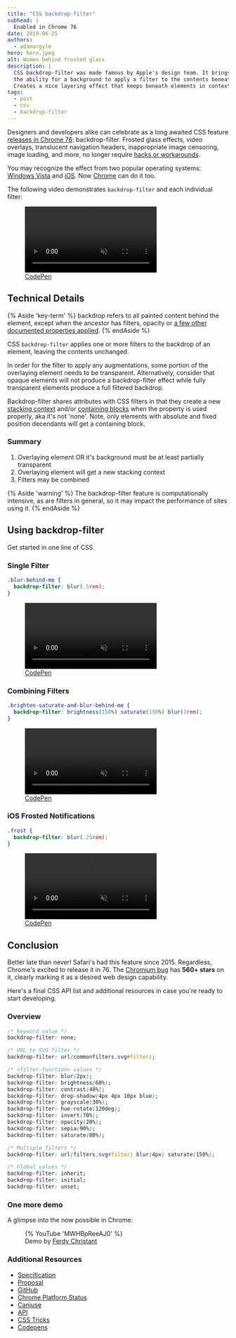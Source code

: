 ```yaml
---
title: "CSS backdrop-filter"
subhead: |
  Enabled in Chrome 76
date: 2019-06-25
authors:
  - adamargyle
hero: hero.jpeg
alt: Women behind frosted glass
description: |
  CSS backdrop-filter was made famous by Apple's design team. It brings
  the ability for a background to apply a filter to the contents beneath.
  Creates a nice layering effect that keeps beneath elements in context.
tags:
  - post
  - css
  - backdrop-filter
---
```


Designers and developers alike can celebrate as a long awaited CSS feature [releases in Chrome 76](https://www.chromestatus.com/feature/5679432723333120): backdrop-filter. Frosted glass effects, video overlays, translucent navigation headers, inappropriate image censoring, image loading, and more, no longer require [hacks or workarounds](https://stackoverflow.com/questions/38145368/css-workaround-to-backdrop-filter).

You may recognize the effect from two popular operating systems: [Windows Vista](https://i.kinja-img.com/gawker-media/image/upload/s--9RLXARU4--/c_scale,dpr_2.0,f_auto,fl_progressive,q_80,w_800/trgz8yivyyqrpcnwscu5.png) and [iOS](https://static.businessinsider.com/image/51fd2822eab8eae16e00000b-750.jpg). Now [Chrome](https://www.chromestatus.com/feature/5679432723333120) can do it too.

The following video demonstrates `backdrop-filter` and each individual filter:

<figure class="w-figure w-figure--fullbleed">
  <video controls autoplay loop muted class="w-screenshot">
    <source src="https://storage.googleapis.com/web-dev-assets/backdrop-filter/backdrop_filter-kitchen_sink.mp4" type="video/mp4">
  </video>
  <figcaption class="w-figcaption w-figcaption--fullbleed">
    <a href="https://codepen.io/robinrendle/pen/LmzLEL" target="_blank">CodePen</a>
  </figcaption>
</figure>


## Technical Details
{% Aside 'key-term' %}
  backdrop refers to all painted content behind the element, except when the ancestor has filters, opacity or [a few other documented properties applied](https://drafts.fxtf.org/filter-effects-2/#BackdropRootTriggers).
{% endAside %}

CSS `backdrop-filter` applies one or more filters to the backdrop of an element, leaving the contents unchanged.

In order for the filter to apply any augmentations, some portion of the overlaying element needs to be transparent. Alternatively, consider that opaque elements will not produce a backdrop-filter effect while fully transparent elements produce a full filtered backdrop.

Backdrop-filter shares attributes with CSS filters in that they create a new [stacking context](https://www.w3.org/TR/CSS21/zindex.html) and/or [containing blocks](https://developer.mozilla.org/en-US/docs/Web/CSS/Containing_block) when the property is used properly, aka it's not 'none'. Note, only elements with absolute and fixed position decendants will get a containing block.

### Summary
1. Overlaying element OR it's background must be at least partially transparent
1. Overlaying element will get a new stacking context
1. Filters may be combined

{% Aside 'warning' %}
  The backdrop-filter feature is computationally intensive, as are filters in general, so it may impact the performance of sites using it.
{% endAside %}


## Using backdrop-filter
Get started in one line of CSS.

### Single Filter

```css
.blur-behind-me {
  backdrop-filter: blur(.5rem);
}
```

<figure class="w-figure">
  <video controls autoplay loop muted class="w-screenshot">
    <source src="https://storage.googleapis.com/web-dev-assets/backdrop-filter/backdrop_filter-rgb.mp4" type="video/mp4">
  </video>
  <figcaption class="w-figcaption">
    <a href="https://codepen.io/netsi1964/pen/JqBLPK" target="_blank">CodePen</a>
  </figcaption>
</figure>

### Combining Filters

```css
.brighten-saturate-and-blur-behind-me {
  backdrop-filter: brightness(150%) saturate(150%) blur(1rem);
}
```

<figure class="w-figure">
  <video controls autoplay loop muted class="w-screenshot">
    <source src="https://storage.googleapis.com/web-dev-assets/backdrop-filter/backdrop_filter-ambient_blur.mp4" type="video/mp4">
  </video>
  <figcaption class="w-figcaption">
    <a href="https://codepen.io/pepf/pen/GqZkdj" target="_blank">CodePen</a>
  </figcaption>
</figure>

### iOS Frosted Notifications

```css
.frost {
  backdrop-filter: blur(.25rem);
}
```

<figure class="w-figure">
  <video controls autoplay loop muted class="w-screenshot">
    <source src="https://storage.googleapis.com/web-dev-assets/backdrop-filter/backdrop_filter-ios_notifications.mp4" type="video/mp4">
  </video>
  <figcaption class="w-figcaption">
    <a href="https://s.codepen.io/robinrendle/pen/ZoXGgG" target="_blank">CodePen</a>
  </figcaption>
</figure>


## Conclusion
Better late than never! Safari's had this feature since 2015. Regardless, Chrome's excited to release it in 76. The [Chromium bug](https://crbug.com/497522) has **560+ stars** on it, clearly marking it as a desired web design capability.

Here's a final CSS API list and additional resources in case you're ready to start developing.

### Overview
```css
/* Keyword value */
backdrop-filter: none;

/* URL to SVG filter */
backdrop-filter: url(commonfilters.svg#filter);

/* <filter-function> values */
backdrop-filter: blur(2px);
backdrop-filter: brightness(60%);
backdrop-filter: contrast(40%);
backdrop-filter: drop-shadow(4px 4px 10px blue);
backdrop-filter: grayscale(30%);
backdrop-filter: hue-rotate(120deg);
backdrop-filter: invert(70%);
backdrop-filter: opacity(20%);
backdrop-filter: sepia(90%);
backdrop-filter: saturate(80%);

/* Multiple filters */
backdrop-filter: url(filters.svg#filter) blur(4px) saturate(150%);

/* Global values */
backdrop-filter: inherit;
backdrop-filter: initial;
backdrop-filter: unset;
```

### One more demo
A glimpse into the now possible in Chrome:

<figure class="w-figure w-figure--fullbleed">
  {% YouTube 'MWHBpReeAJ0' %}
  <figcaption class="w-figcaption">
    Demo by <a href="https://ferdychristant.com/please-help-make-backdrop-filter-a-reality-f81805ba3d52" target="_blank">Ferdy Christant</a>
  </figcaption>
</figure>

### Additional Resources
- [Specification](https://drafts.fxtf.org/filter-effects-2/#BackdropFilterProperty)
- [Proposal](https://github.com/w3ctag/design-reviews/issues/353)
- [GitHub](https://github.com/mfreed7/backdrop-filter-feature)
- [Chrome Platform Status](https://www.chromestatus.com/feature/5679432723333120)
- [Caniuse](http://caniuse.com/#feat=css-backdrop-filter)
- [API](https://developer.mozilla.org/en-US/docs/Web/CSS/backdrop-filter)
- [CSS Tricks](https://css-tricks.com/the-backdrop-filter-css-property/)
- [Codepens](https://codepen.io/tag/backdrop-filter/#)
